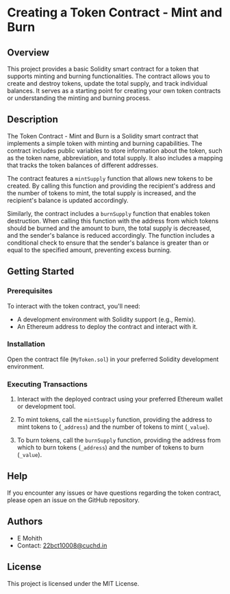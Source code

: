 # Creating a Token Contract - Mint and Burn

## Overview

This project provides a basic Solidity smart contract for a token that supports minting and burning functionalities. The contract allows you to create and destroy tokens, update the total supply, and track individual balances. It serves as a starting point for creating your own token contracts or understanding the minting and burning process.

## Description

The Token Contract - Mint and Burn is a Solidity smart contract that implements a simple token with minting and burning capabilities. The contract includes public variables to store information about the token, such as the token name, abbreviation, and total supply. It also includes a mapping that tracks the token balances of different addresses.

The contract features a `mintSupply` function that allows new tokens to be created. By calling this function and providing the recipient's address and the number of tokens to mint, the total supply is increased, and the recipient's balance is updated accordingly.

Similarly, the contract includes a `burnSupply` function that enables token destruction. When calling this function with the address from which tokens should be burned and the amount to burn, the total supply is decreased, and the sender's balance is reduced accordingly. The function includes a conditional check to ensure that the sender's balance is greater than or equal to the specified amount, preventing excess burning.

## Getting Started

### Prerequisites

To interact with the token contract, you'll need:

- A development environment with Solidity support (e.g., Remix).
- An Ethereum address to deploy the contract and interact with it.

### Installation

Open the contract file (`MyToken.sol`) in your preferred Solidity development environment.

### Executing Transactions

1. Interact with the deployed contract using your preferred Ethereum wallet or development tool.

2. To mint tokens, call the `mintSupply` function, providing the address to mint tokens to (`_address`) and the number of tokens to mint (`_value`).

3. To burn tokens, call the `burnSupply` function, providing the address from which to burn tokens (`_address`) and the number of tokens to burn (`_value`).

## Help

If you encounter any issues or have questions regarding the token contract, please open an issue on the GitHub repository.

## Authors

- E Mohith
- Contact: 22bct10008@cuchd.in

## License

This project is licensed under the MIT License.
